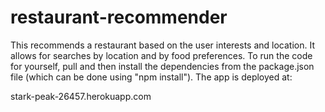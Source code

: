# restaurant-recommender

This recommends a restaurant based on the user interests and location. It allows for searches by location and by food preferences. To run the code for yourself, pull and then install the dependencies from the package.json file (which can be done using "npm install").  The app is deployed at:

stark-peak-26457.herokuapp.com
